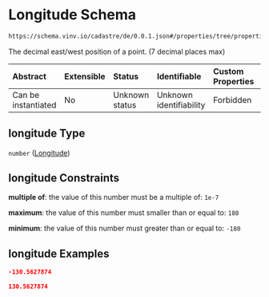 # Longitude Schema

```txt
https://schema.vinv.io/cadastre/de/0.0.1.json#/properties/tree/properties/location/properties/coordinates/properties/longitude
```

The decimal east/west position of a point. (7 decimal places max)

| Abstract            | Extensible | Status         | Identifiable            | Custom Properties | Additional Properties | Access Restrictions | Defined In                                                                                                                 |
| :------------------ | :--------- | :------------- | :---------------------- | :---------------- | :-------------------- | :------------------ | :------------------------------------------------------------------------------------------------------------------------- |
| Can be instantiated | No         | Unknown status | Unknown identifiability | Forbidden         | Allowed               | none                | [dereferenced.doc.json\*](../../../../../../vinv-schemas/vinv-tree/out/0.0.1/dereferenced.doc.json "open original schema") |

## longitude Type

`number` ([Longitude](dereferenced-properties-individual-tree-properties-location-properties-coordinates-properties-longitude.md))

## longitude Constraints

**multiple of**: the value of this number must be a multiple of: `1e-7`

**maximum**: the value of this number must smaller than or equal to: `180`

**minimum**: the value of this number must greater than or equal to: `-180`

## longitude Examples

```json
-130.5627874
```

```json
130.5627874
```
